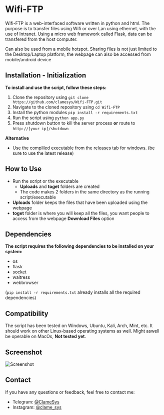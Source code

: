 # Wifi-FTP

Wifi-FTP is a web-interfaced software written in python and html. The purpose is to transfer files using Wifi or over Lan using ethernet, with the use of Intranet. Using a micro web framework called Flask, data can be transfered from the host computer.

Can also be used from a mobile hotspot. Sharing files is not just limited to the Desktop/Laptop platform, the webpage can also be accessed from mobile/android device

## Installation - Initialization

**To install and use the script, follow these steps:**

1.  Clone the repository using `git clone https://github.com/clamesys/Wifi-FTP.git`
2.  Navigate to the cloned repository using `cd Wifi-FTP`
3.  Install the python modules `pip install -r requirements.txt`
4.  Run the script using `python app.py`
5.  Press shutdown button to kill the server process **or** route to `http://[your ip]/shutdown`

**Alternative**

- Use the compliled executable from the releases tab for windows. (be sure to use the latest release)

## How to Use

- Run the script or the executable
    - **Uploads** and **toget** folders are created
    - The code makes 2 folders in the same directory as the running script/executable
- **Uploads** folder keeps the files that have been uploaded using the webpage
- **toget** folder is where you will keep all the files, you want people to access from the webpage **Download Files** option

## Dependencies

**The script requires the following dependencies to be installed on your system:**

- os
- flask
- socket
- waitress
- webbrowser

(`pip install -r requirements.txt` already installs all the required dependencies)

## Compatibility

The script has been tested on Windows, Ubuntu, Kali, Arch, Mint, etc. It should work on other Linux-based operating systems as well.
Might aswell be operable on MacOs, **Not tested yet**.

## Screenshot
![Screenshot](https://gcdnb.pbrd.co/images/lYFQ0Trh85QT.png)
## Contact

If you have any questions or feedback, feel free to contact me:

- Telegram: [@ClameSys](https://t.me/ClameSys)
- Instagram: [@clame_sys](https://www.instagram.com/clame_sys/)
